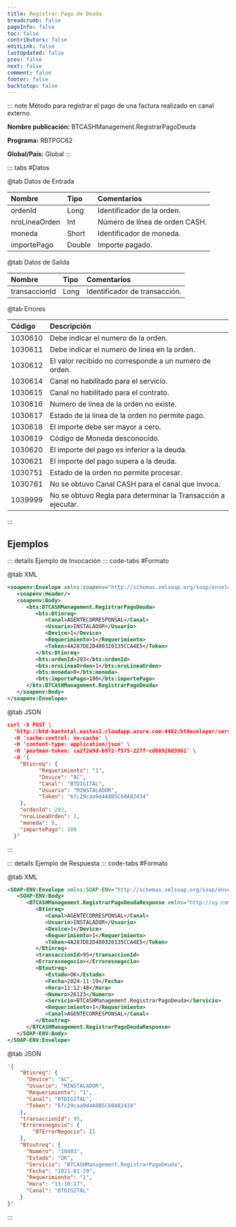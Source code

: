 ```yaml
---
title: Registrar Pago de Deuda
breadcrumb: false
pageInfo: false
toc: false
contributors: false
editLink: false
lastUpdated: false
prev: false
next: false
comment: false
footer: false
backtotop: false
---
```


<!-- ABRE DATOS DEL MÉTODO -->
::: note Método para registrar el pago de una factura realizado en canal externo.

**Nombre publicación:** BTCASHManagement.RegistrarPagoDeuda

**Programa:** RBTPGC62

**Global/País:** Global
:::
<!-- CIERRA DATOS DEL MÉTODO -->

<!-- ABRE TABLA DE DATOS -->
::: tabs #Datos 

@tab Datos de Entrada

Nombre | Tipo | Comentarios
:--------- | :--------- | :---------
ordenId | Long | Identificador de la orden.
nroLineaOrden | Int | Número de línea de orden CASH.
moneda | Short | Identificador de moneda.
importePago | Double | Importe pagado.

@tab Datos de Salida

Nombre | Tipo | Comentarios
:--------- | :--------- | :---------
transaccionId | Long | Identificador de transacción.

@tab Errores

Código | Descripción
:--------- | :-----------
1030610 | Debe indicar el numero de la orden.
1030611 | Debe indicar el numero de linea en la orden.
1030612 | El valor recibido no corresponde a un numero de orden.
1030614 | Canal no habilitado para el servicio.
1030615 | Canal no habilitado para el contrato.
1030616 | Numero de linea de la orden no existe.
1030617 | Estado de la linea de la orden no permite pago.
1030618 | El importe debe ser mayor a cero.
1030619 | Código de Moneda desconocido.
1030620 | El importe del pago es inferior a la deuda.
1030621 | El importe del pago supera a la deuda.
1030751 | Estado de la orden no permite procesar.
1030761 | No se obtuvo Canal CASH para el canal que invoca.
1039999 | No se obtuvo Regla para determinar la Transacción a ejecutar.


::: 
<!-- CIERRA TABLA DE DATOS -->

## **Ejemplos**

<!-- ABRE EJEMPLO DE INVOCACIÓN -->
::: details Ejemplo de Invocación 
::: code-tabs #Formato

@tab XML
```xml
<soapenv:Envelope xmlns:soapenv="http://schemas.xmlsoap.org/soap/envelope/" xmlns:bts="http://uy.com.dlya.bantotal/BTSOA/">
   <soapenv:Header/>
   <soapenv:Body>
      <bts:BTCASHManagement.RegistrarPagoDeuda>
         <bts:Btinreq>
            <Canal>AGENTECORRESPONSAL</Canal>
            <Usuario>INSTALADOR</Usuario>
            <Device>1</Device>
            <Requerimiento>1</Requerimiento>
            <Token>4A287DE2D400320135CCA4E5</Token>
         </bts:Btinreq>
         <bts:ordenId>293</bts:ordenId>
         <bts:nroLineaOrden>1</bts:nroLineaOrden>
         <bts:moneda>0</bts:moneda>
         <bts:importePago>100</bts:importePago>
      </bts:BTCASHManagement.RegistrarPagoDeuda>
   </soapenv:Body>
</soapenv:Envelope>
```

@tab JSON
```json
curl -X POST \
  'http://btd-bantotal.eastus2.cloudapp.azure.com:4462/btdeveloper/servlet/com.dlya.bantotal.odwsbt_BTCASHManagement?RegistrarPagoDeuda=' \
  -H 'cache-control: no-cache' \
  -H 'content-type: application/json' \
  -H 'postman-token: ca2f2e9d-b972-f575-227f-cd86920d3961' \
  -d '{
    "Btinreq": {
          "Requerimiento": "1",
          "Device": "AC",
          "Canal": "BTDIGITAL",
          "Usuario": "MINSTALADOR",
          "Token": "6fc29caa9d4A8B5C60A82434"
    },
    "ordenId": 293,
    "nroLineaOrden": 1,
    "moneda": 0,
    "importePago": 100
  }'
```
:::
<!-- CIERRA EJEMPLO DE INVOCACIÓN -->

<!-- ABRE EJEMPLO DE RESPUESTA -->
::: details Ejemplo de Respuesta 
::: code-tabs #Formato

@tab XML
```xml
<SOAP-ENV:Envelope xmlns:SOAP-ENV="http://schemas.xmlsoap.org/soap/envelope/" xmlns:xsd="http://www.w3.org/2001/XMLSchema" xmlns:SOAP-ENC="http://schemas.xmlsoap.org/soap/encoding/" xmlns:xsi="http://www.w3.org/2001/XMLSchema-instance">
   <SOAP-ENV:Body>
      <BTCASHManagement.RegistrarPagoDeudaResponse xmlns="http://uy.com.dlya.bantotal/BTSOA/">
         <Btinreq>
            <Canal>AGENTECORRESPONSAL</Canal>
            <Usuario>INSTALADOR</Usuario>
            <Device>1</Device>
            <Requerimiento>1</Requerimiento>
            <Token>4A287DE2D400320135CCA4E5</Token>
         </Btinreq>
         <transaccionId>95</transaccionId>
         <Erroresnegocio></Erroresnegocio>
         <Btoutreq>
            <Estado>OK</Estado>
            <Fecha>2024-11-19</Fecha>
            <Hora>11:12:48</Hora>
            <Numero>26123</Numero>
            <Servicio>BTCASHManagement.RegistrarPagoDeuda</Servicio>
            <Requerimiento>1</Requerimiento>
            <Canal>AGENTECORRESPONSAL</Canal>
         </Btoutreq>
      </BTCASHManagement.RegistrarPagoDeudaResponse>
   </SOAP-ENV:Body>
</SOAP-ENV:Envelope>
```

@tab JSON
```json
'{
    "Btinreq": {
      "Device": "AC",
      "Usuario": "MINSTALADOR",
      "Requerimiento": "1",
      "Canal": "BTDIGITAL",
      "Token": "6fc29caa9d4A8B5C60A82434"
    },
    "transaccionId": 95,
    "Erroresnegocio": {
        "BTErrorNegocio": []
    },
    "Btoutreq": {
      "Numero": "10403",
      "Estado": "OK",
      "Servicio": "BTCASHManagement.RegistrarPagoDeuda",
      "Fecha": "2021-01-29",
      "Requerimiento": "1",
      "Hora": "13:10:17",
      "Canal": "BTDIGITAL"
    }
}'
```
::: 
<!-- CIERRA EJEMPLO DE RESPUESTA -->

